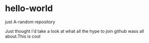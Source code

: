 # hello-world
just A-random repository

Just thought i'd take a look at what all the hype to join github  wass all about.This is cool
